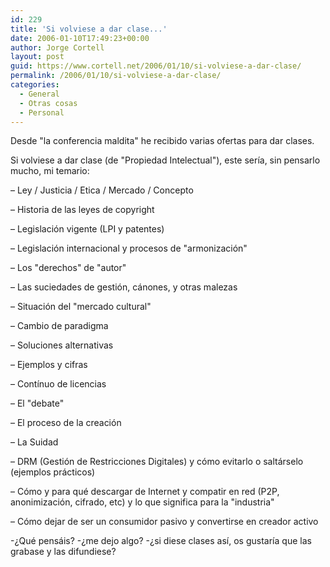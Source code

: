 ```yaml
---
id: 229
title: 'Si volviese a dar clase...'
date: 2006-01-10T17:49:23+00:00
author: Jorge Cortell
layout: post
guid: https://www.cortell.net/2006/01/10/si-volviese-a-dar-clase/
permalink: /2006/01/10/si-volviese-a-dar-clase/
categories:
  - General
  - Otras cosas
  - Personal
---
```

Desde "la conferencia maldita" he recibido varias ofertas para dar clases.

Si volviese a dar clase (de "Propiedad Intelectual"), este serí­a, sin pensarlo mucho, mi temario:

– Ley / Justicia / Etica / Mercado / Concepto
  
– Historia de las leyes de copyright
  
– Legislación vigente (LPI y patentes)
  
– Legislación internacional y procesos de "armonización"
  
– Los "derechos" de "autor"
  
– Las suciedades de gestión, cánones, y otras malezas
  
– Situación del "mercado cultural"
  
– Cambio de paradigma
  
– Soluciones alternativas
  
– Ejemplos y cifras
  
– Contí­nuo de licencias
  
– El "debate"
  
– El proceso de la creación
  
– La Suidad
  
– DRM (Gestión de Restricciones Digitales) y cómo evitarlo o saltárselo (ejemplos prácticos)
  
– Cómo y para qué descargar de Internet y compatir en red (P2P, anonimización, cifrado, etc) y lo que significa para la "industria"
  
– Cómo dejar de ser un consumidor pasivo y convertirse en creador activo

-¿Qué pensáis? -¿me dejo algo? -¿si diese clases así­, os gustarí­a que las grabase y las difundiese?